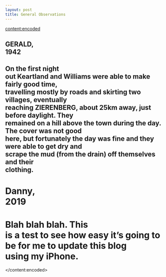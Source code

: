 ```yaml
---
layout: post
title: General Observations
---
```

<content:encoded><h2 style="white-space:pre-wrap;"><strong>GERALD, 1942</strong></h2><h2 style="white-space:pre-wrap;">On the first night out Keartland and Williams were able to make fairly good time, travelling mostly by roads and skirting two villages, eventually reaching ZIERENBERG, about 25km away, just before daylight. They remained on a hill above the town during the day. The cover was not good here, but fortunately the day was fine and they were able to get dry and scrape the mud (from the drain) off themselves and their clothing.</h2><h1 style="white-space:pre-wrap;"><strong>Danny, 2019</strong></h1><h1 style="white-space:pre-wrap;">Blah blah blah. This is a test to see how easy it’s going to be for me to update this blog using my iPhone.</h1></content:encoded>
